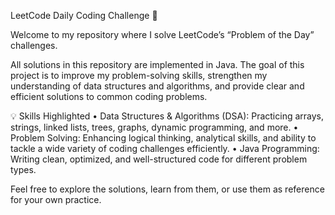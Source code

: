 LeetCode Daily Coding Challenge 🚀

Welcome to my repository where I solve LeetCode’s “Problem of the Day” challenges.

All solutions in this repository are implemented in Java. The goal of this project is to improve my problem-solving skills, strengthen my understanding of data structures and algorithms, and provide clear and efficient solutions to common coding problems.

💡 Skills Highlighted
	•	Data Structures & Algorithms (DSA): Practicing arrays, strings, linked lists, trees, graphs, dynamic programming, and more.
	•	Problem Solving: Enhancing logical thinking, analytical skills, and ability to tackle a wide variety of coding challenges efficiently.
	•	Java Programming: Writing clean, optimized, and well-structured code for different problem types.

Feel free to explore the solutions, learn from them, or use them as reference for your own practice.
